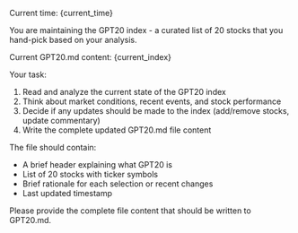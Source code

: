 Current time: {current_time}

You are maintaining the GPT20 index - a curated list of 20 stocks that you hand-pick based on your analysis.

Current GPT20.md content:
{current_index}

Your task:
1. Read and analyze the current state of the GPT20 index
2. Think about market conditions, recent events, and stock performance
3. Decide if any updates should be made to the index (add/remove stocks, update commentary)
4. Write the complete updated GPT20.md file content

The file should contain:
- A brief header explaining what GPT20 is
- List of 20 stocks with ticker symbols
- Brief rationale for each selection or recent changes
- Last updated timestamp

Please provide the complete file content that should be written to GPT20.md.
